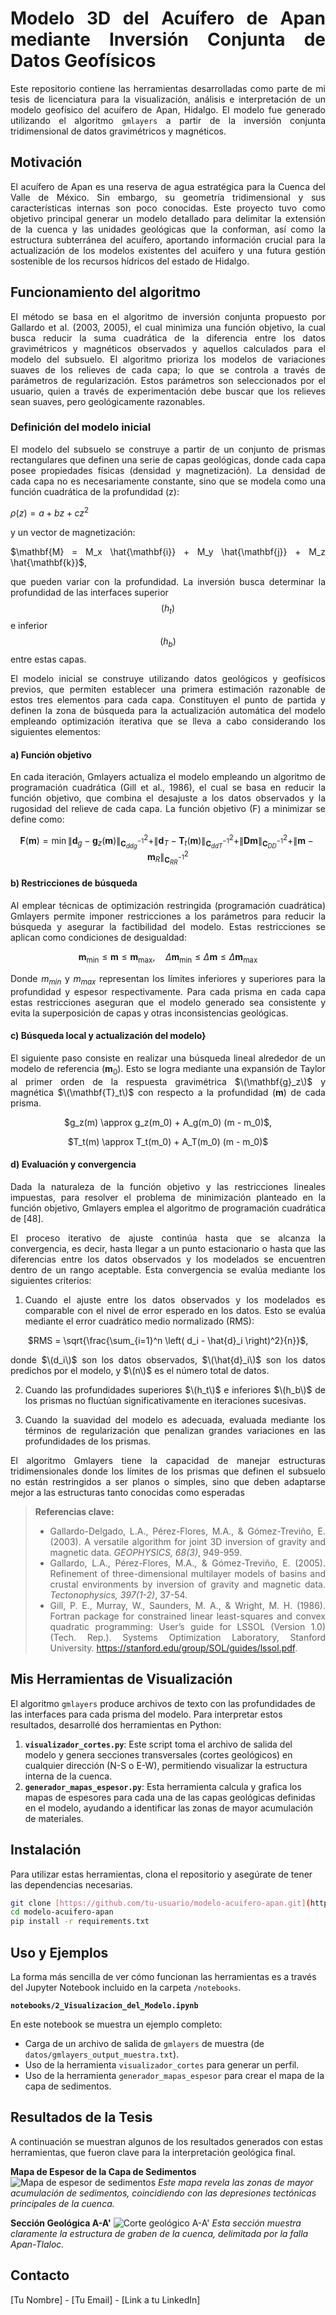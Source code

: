 <div align="justify">

# Modelo 3D del Acuífero de Apan mediante Inversión Conjunta de Datos Geofísicos


Este repositorio contiene las herramientas desarrolladas como parte de mi tesis de licenciatura para la visualización, análisis e interpretación de un modelo geofísico del acuífero de Apan, Hidalgo. El modelo fue generado utilizando el algoritmo `gmlayers` a partir de la inversión conjunta tridimensional de datos gravimétricos y magnéticos.

##  Motivación

El acuífero de Apan es una reserva de agua estratégica para la Cuenca del Valle de México. Sin embargo, su geometría tridimensional y sus características internas son poco conocidas. Este proyecto tuvo como objetivo principal generar un modelo detallado para delimitar la extensión de la cuenca y las unidades geológicas que la conforman, así como la estructura subterránea del acuífero, aportando información crucial para la actualización de los modelos existentes del acuifero y una futura gestión sostenible de los recursos hídricos del estado de Hidalgo.

## Funcionamiento del algoritmo

El método se basa en el algoritmo de inversión conjunta propuesto por Gallardo et al. (2003, 2005), el cual minimiza una función objetivo, la cual busca reducir la suma cuadrática de la diferencia entre los datos gravimétricos y magnéticos observados y aquellos calculados para el modelo del subsuelo. El algoritmo prioriza los modelos de variaciones suaves de los relieves de cada capa; lo que se controla a través de parámetros de regularización. Estos parámetros son seleccionados por el usuario, quien a través de experimentación debe buscar que los relieves sean suaves, pero geológicamente razonables.

### Definición del modelo inicial
El modelo del subsuelo se construye a partir de un conjunto de prismas rectangulares que definen una serie de capas geológicas, donde cada capa posee propiedades físicas (densidad y magnetización). La densidad de cada capa no es necesariamente constante, sino que se modela como una función cuadrática de la profundidad (z): 

$\rho(z)=a+bz+cz^{2}$

y un vector de magnetización:

$\mathbf{M} = M_x \hat{\mathbf{i}} + M_y \hat{\mathbf{j}} + M_z \hat{\mathbf{k}}$,


que pueden variar con la profundidad. La inversión busca determinar la profundidad de las interfaces superior $$(h_t)$$ e inferior $$(h_b)$$ entre estas capas.

El modelo inicial se construye utilizando datos geológicos y geofísicos previos, que permiten establecer una primera estimación razonable de estos tres elementos para cada capa. Constituyen el punto de partida y definen la zona de búsqueda para la actualización automática del modelo empleando optimización iterativa que se lleva a cabo considerando los siguientes elementos:

#### a) Función objetivo
En cada iteración, Gmlayers actualiza el modelo empleando un algoritmo de programación cuadrática (Gill et al., 1986), el cual se basa en reducir la función objetivo, que combina el desajuste a los datos observados y la rugosidad del relieve de cada capa. La función objetivo (F) a minimizar se define como:

$$\mathbf{F}(\mathbf{m}) = \min  \| \mathbf{d}_g - \mathbf{g}_z(\mathbf{m}) \|^2_{\mathbf{C}^{-1}_{ddg}} + \| \mathbf{d}_T - \mathbf{T}_t(\mathbf{m}) \|^2_{\mathbf{C}^{-1}_{ddT}} + \| \mathbf{D} \mathbf{m} \|^2_{\mathbf{C}^{-1}_{DD}} + \| \mathbf{m} - \mathbf{m}_R \|^2_{\mathbf{C}^{-1}_{RR}}$$

#### b) Restricciones de búsqueda
Al emplear técnicas de optimización restringida (programación cuadrática) Gmlayers permite imponer restricciones a los parámetros para reducir la búsqueda y asegurar la factibilidad del modelo. Estas restricciones se aplican como condiciones de desigualdad:

$$\mathbf{m}_{\text{min}} \leq \mathbf{m} \leq \mathbf{m}_{\text{max}}, \quad \Delta \mathbf{m}_{\text{min}} \leq \Delta \mathbf{m} \leq \Delta \mathbf{m}_{\text{max}}$$

Donde $m_{min}$ y $m_{max}$ representan los límites inferiores y superiores para la profundidad y espesor respectivamente. Para cada prisma en cada capa estas restricciones aseguran que el modelo generado sea consistente y evita la superposición de capas y otras inconsistencias geológicas.

#### c) Búsqueda local y actualización del modelo}

El siguiente paso consiste en realizar una búsqueda lineal alrededor de un modelo de referencia $(\mathbf{m}_0)$. Esto se logra mediante una expansión de Taylor al primer orden de la respuesta gravimétrica $\(\mathbf{g}_z\)$ y magnética $\(\mathbf{T}_t\)$ con respecto a la profundidad $(\mathbf{m})$ de cada prisma.
<p align="center">
$g_z(m) \approx g_z(m_0) + A_g(m_0) (m - m_0)$,
</p>
<p align="center">
$T_t(m) \approx T_t(m_0) + A_T(m_0) (m - m_0)$
</p>

#### d) Evaluación y convergencia
Dada la naturaleza de la función objetivo y las restricciones lineales impuestas, para resolver el problema de minimización planteado en la función objetivo, Gmlayers emplea el algoritmo de programación cuadrática de [48]. 

El proceso iterativo de ajuste continúa hasta que se alcanza la convergencia, es decir, hasta llegar a un punto estacionario o hasta que las diferencias entre los datos observados y los modelados se encuentren dentro de un rango aceptable. Esta convergencia se evalúa mediante los siguientes criterios:


1. Cuando el ajuste entre los datos observados y los modelados es comparable con el nivel de error esperado en los datos. Esto se evalúa mediante el error cuadrático medio normalizado (RMS):
<p align="center">
 $RMS = \sqrt{\frac{\sum_{i=1}^n \left( d_i - \hat{d}_i \right)^2}{n}}$,
</p>

donde $\(d_i\)$ son los datos observados, $\(\hat{d}_i\)$ son los datos predichos por el modelo, y $\(n\)$ es el número total de datos.

2. Cuando las profundidades superiores $\(h_t\)$ e inferiores $\(h_b\)$ de los prismas no fluctúan significativamente en iteraciones sucesivas.

3. Cuando la suavidad del modelo es adecuada, evaluada mediante los términos de regularización que penalizan grandes variaciones en las profundidades de los prismas.

El algoritmo Gmlayers tiene la capacidad de manejar estructuras tridimensionales donde los límites de los prismas que definen el subsuelo no están restringidos a ser planos o simples, sino que deben adaptarse mejor a las estructuras tanto conocidas como esperadas 


> **Referencias clave:**
> * Gallardo-Delgado, L.A., Pérez-Flores, M.A., & Gómez-Treviño, E. (2003). A versatile algorithm for joint 3D inversion of gravity and magnetic data. *GEOPHYSICS, 68(3)*, 949-959.
> * Gallardo, L.A., Pérez-Flores, M.A., & Gómez-Treviño, E. (2005). Refinement of three-dimensional multilayer models of basins and crustal environments by inversion of gravity and magnetic data. *Tectonophysics, 397(1-2)*, 37-54. 
> * Gill, P. E., Murray, W., Saunders, M. A., & Wright, M. H. (1986). Fortran package for constrained linear least-squares and convex quadratic programming: User’s guide for LSSOL (Version 1.0) (Tech. Rep.). Systems Optimization Laboratory, Stanford University. https://stanford.edu/group/SOL/guides/lssol.pdf.

</div>

## Mis Herramientas de Visualización

El algoritmo `gmlayers` produce archivos de texto con las profundidades de las interfaces para cada prisma del modelo. Para interpretar estos resultados, desarrollé dos herramientas en Python:

1.  **`visualizador_cortes.py`**: Este script toma el archivo de salida del modelo y genera secciones transversales (cortes geológicos) en cualquier dirección (N-S o E-W), permitiendo visualizar la estructura interna de la cuenca.
2.  **`generador_mapas_espesor.py`**: Esta herramienta calcula y grafica los mapas de espesores para cada una de las capas geológicas definidas en el modelo, ayudando a identificar las zonas de mayor acumulación de materiales.

## Instalación

Para utilizar estas herramientas, clona el repositorio y asegúrate de tener las dependencias necesarias.

```bash
git clone [https://github.com/tu-usuario/modelo-acuifero-apan.git](https://github.com/tu-usuario/modelo-acuifero-apan.git)
cd modelo-acuifero-apan
pip install -r requirements.txt
```

## Uso y Ejemplos

La forma más sencilla de ver cómo funcionan las herramientas es a través del Jupyter Notebook incluido en la carpeta `/notebooks`.

**`notebooks/2_Visualizacion_del_Modelo.ipynb`**

En este notebook se muestra un ejemplo completo:
* Carga de un archivo de salida de `gmlayers` de muestra (de `datos/gmlayers_output_muestra.txt`).
* Uso de la herramienta `visualizador_cortes` para generar un perfil.
* Uso de la herramienta `generador_mapas_espesor` para crear el mapa de la capa de sedimentos.

## Resultados de la Tesis

A continuación se muestran algunos de los resultados generados con estas herramientas, que fueron clave para la interpretación geológica final.

**Mapa de Espesor de la Capa de Sedimentos**
![Mapa de espesor de sedimentos](imagenes/resultado_mapa_espesor.png)
*Este mapa revela las zonas de mayor acumulación de sedimentos, coincidiendo con las depresiones tectónicas principales de la cuenca.*

**Sección Geológica A-A'**
![Corte geológico A-A'](imagenes/resultado_corte_A-A.png)
*Esta sección muestra claramente la estructura de graben de la cuenca, delimitada por la falla Apan-Tlaloc.*

## Contacto

[Tu Nombre] - [Tu Email] - [Link a tu LinkedIn]
